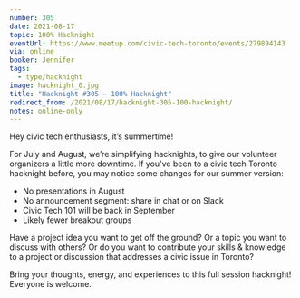 ```yaml
---
number: 305
date: 2021-08-17
topic: 100% Hacknight
eventUrl: https://www.meetup.com/civic-tech-toronto/events/279894143
via: online
booker: Jennifer
tags:
  - type/hacknight
image: hacknight_0.jpg
title: "Hacknight #305 – 100% Hacknight"
redirect_from: /2021/08/17/hacknight-305-100-hacknight/
notes: online-only
---
```


Hey civic tech enthusiasts, it’s summertime!

For July and August, we’re simplifying hacknights, to give our volunteer organizers a little more downtime. If you've been to a civic tech Toronto hacknight before, you may notice some changes for our summer version:

- No presentations in August
- No announcement segment: share in chat or on Slack
- Civic Tech 101 will be back in September
- Likely fewer breakout groups

Have a project idea you want to get off the ground? Or a topic you want to discuss with others? Or do you want to contribute your skills & knowledge to a project or discussion that addresses a civic issue in Toronto?

Bring your thoughts, energy, and experiences to this full session hacknight! Everyone is welcome.